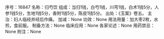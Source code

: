 序号：16847
名称：归芍饮
组成：当归1钱，白芍1钱，川芎1钱，白术1钱5分，人参1钱5分，生地1钱5分，香附1钱5分，陈皮1钱5分。
出处：《玉案》卷五。
主治：妇人临经并经后作痛。
加减：None
功效：None
用法用量：加大枣2枚，水煎，食前服。
制备方法：None
临床应用：None
各家论述：None
用药禁忌：None
附注：None
